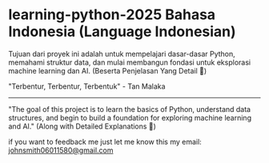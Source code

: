 # learning-python-2025 Bahasa Indonesia (Language Indonesian)
Tujuan dari proyek ini adalah untuk mempelajari dasar-dasar Python, memahami struktur data, dan mulai membangun fondasi untuk eksplorasi machine learning dan AI. (Beserta Penjelasan Yang Detail 🤫)

"Terbentur, Terbentur, Terbentuk" - Tan Malaka

---

"The goal of this project is to learn the basics of Python, understand data structures, and begin to build a foundation for exploring machine learning and AI." (Along with Detailed Explanations 🤫)

if you want to feedback me just let me know
this my email: johnsmith06011580@gmail.com
